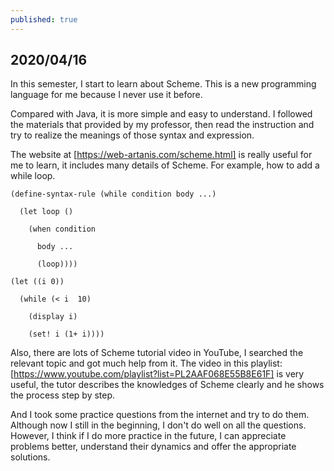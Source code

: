 ```yaml
---
published: true
---
```

## 2020/04/16

In this semester, I start to learn about Scheme. This is a new programming language for me because I never use it before. 

Compared with Java, it is more simple and easy to understand. I followed the materials that provided by my professor, then read the instruction and try to realize the meanings of those syntax and expression.

The website at [https://web-artanis.com/scheme.html] is really useful for me to learn, it includes many details of Scheme. For example, how to add a while loop.


    (define-syntax-rule (while condition body ...)

      (let loop ()
    
        (when condition
    
          body ...
      
          (loop))))

    (let ((i 0))

      (while (< i  10)
  
        (display i)
    
        (set! i (1+ i))))
    

Also, there are lots of Scheme tutorial video in YouTube, I searched the relevant topic and got much help from it. The video in this playlist: [https://www.youtube.com/playlist?list=PL2AAF068E55B8E61F] is very useful, the tutor describes the knowledges of Scheme clearly and he shows the process step by step.

And I took some practice questions from the internet and try to do them. Although now I still in the beginning, I don't do well on all the questions. However, I think if I do more practice in the future, I can appreciate problems better, understand their dynamics and offer the appropriate solutions.

